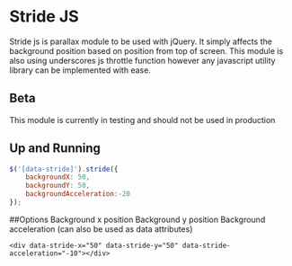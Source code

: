# Stride JS
Stride js is parallax module to be used with jQuery. It simply affects the background position based on position from top of screen. This module is also using underscores js throttle function however any javascript utility library can be implemented with ease.

## Beta
This module is currently in testing and should not be used in production

## Up and Running
```javascript
$('[data-stride]').stride({
    backgroundX: 50,
    backgroundY: 50,
    backgroundAcceleration:-20
});
```

##Options
Background x position
Background y position
Background acceleration
(can also be used as data attributes)

`<div data-stride-x="50" data-stride-y="50" data-stride-acceleration="-10"></div>`